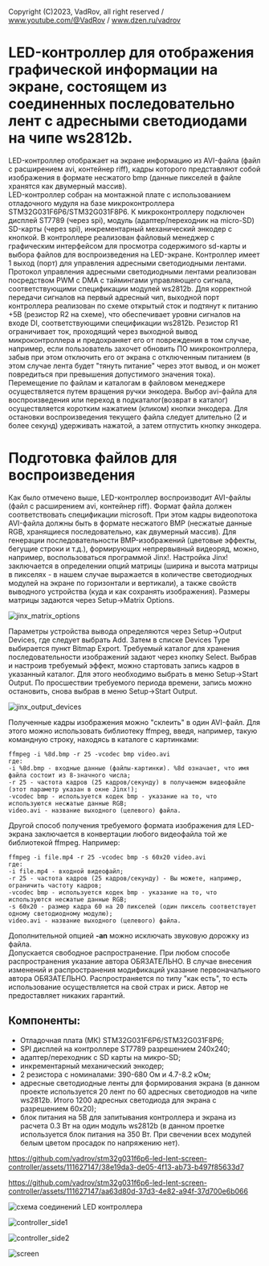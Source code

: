 Copyright (C)2023, VadRov, all right reserved / www.youtube.com/@VadRov / www.dzen.ru/vadrov
# LED-контроллер для отображения графической информации на экране, состоящем из соединенных последовательно лент с адресными светодиодами на чипе ws2812b. 
LED-контроллер отображает на экране информацию из AVI-файла (файл с расширением avi, контейнер riff), кадры которого представляют собой изображения в формате несжатого bmp (данные пикселей в файле хранятся как двумерный массив).\
LED-контроллер собран на монтажной плате с использованием отладочного мудуля на базе микроконтроллера STM32G031F6P6/STM32G031F8P6. К микроконтроллеру подключен дисплей ST7789 (через spi), модуль (адаптер/переходник на micro-SD) SD-карты (через spi), инкрементарный механический энкодер с кнопкой. В контроллере реализован файловый менеджер с графическим интерфейсом для просмотра содержимого sd-карты и выбора файлов для воспроизведения на LED-экране. Контроллер имеет 1 выход (порт) для управления адресными светодиодными лентами. Протокол управления адресными светодиодными лентами реализован посредством PWM c DMA с таймингами управляющего сигнала, соответствующими спецификации модулей ws2812b. Для корректной передачи сигналов на первый адресный чип, выходной порт контроллера реализован по схеме открытый сток и подтянут к питанию +5В (резистор R2 на схеме), что обеспечивает уровни сигналов на входе DI, соответствующими спецификации ws2812b. Резистор R1 ограничивает ток, проходящий через выходной вывод микроконтроллера и предохраняет его от повреждения в том случае, например, если пользователь захочет обновить ПО микроконтроллера, забыв при этом отключить его от экрана с отключенным питанием (в этом случае лента будет "тянуть питание" через этот вывод, и он может повредиться при превышения допустимого значения тока).
Перемещение по файлам и каталогам в файловом менеджере осуществляется путем вращения ручки энкодера. Выбор avi-файла для воспроизведения или переход в подкаталог(возврат в каталог) осуществляется коротким нажатием (кликом) кнопки энкодера. Для остановки воспроизведения текущего файла следует длительно (2 и более секунд) удерживать нажатой, а затем отпустить кнопку энкодера. 
# Подготовка файлов для воспроизведения
Как было отмечено выше, LED-контроллер воспроизводит AVI-файлы (файл с расширением avi, контейнер riff). Формат файла должен соответствовать спецификации microsoft. При этом кадры видеопотока AVI-файла должны быть в формате несжатого BMP (несжатые данные RGB, хранящиеся последовательно, как двумерный массив). Для генерации последовательности BMP-изображений (цветовые эффекты, бегущие строки и т.д.), формирующих непрервывный видеоряд, можно, например, воспользоваться программой Jinx!. Настройка Jinx! заключается в определении опций матрицы (ширина и высота матрицы в пикселях - в нашем случае выражается в количестве светодиодных модулей на экране по горизонтали и вертикали), а также свойств выводного устройства (куда и как сохранять изображения). Размеры матрицы задаются через Setup->Matrix Options. 

![jinx_matrix_options](https://github.com/vadrov/stm32g031f6p6-led-lent-screen-controller/assets/111627147/c513b7a0-72bb-46d3-817d-3182883e8733)

Параметры устройства вывода определяются через Setup->Output Devices, где следует выбрать Add. Затем в списке Devices Type выбирается пункт Bitmap Export. Требуемый каталог для хранения последовательности изображений задают через кнопку Select. Выбрав и настроив требуемый эффект, можно стартовать запись кадров в указанный каталог. Для этого необходимо выбрать в меню Setup->Start Output. По просшествии требуемого периода времени, запись можно остановить, снова выбрав в меню Setup->Start Output.

![jinx_output_devices](https://github.com/vadrov/stm32g031f6p6-led-lent-screen-controller/assets/111627147/a01735f5-6dc6-463a-a37c-f295db8f879b)

Полученные кадры изображения можно "склеить" в один AVI-файл. Для этого можно использовать библиотеку ffmpeg, введя, например, такую командную строку, находясь в каталоге с картинками:
```
ffmpeg -i %8d.bmp -r 25 -vcodec bmp video.avi
где:
-i %8d.bmp - входные данные (файлы-картинки). %8d означает, что имя файла состоит из 8-значного числа;
-r 25 - частота кадров (25 кадров/секунду) в получаемом видеофайле (этот параметр указан в окне Jinx!);
-vcodec bmp - используется кодек bmp - указание на то, что используются несжатые данные RGB;
video.avi - название выходного (целевого) файла.
```
Другой способ получения требуемого формата изображения для LED-экрана заключается в конвертации любого видеофайла той же библиотекой ffmpeg. Например:
```
ffmpeg -i file.mp4 -r 25 -vcodec bmp -s 60x20 video.avi
где:
-i file.mp4 - входной видеофайл;
-r 25 - частота кадров (25 кадров/секунду) - Вы можете, например, ограничить частоту кадров;
-vcodec bmp - используется кодек bmp - указание на то, что используются несжатые данные RGB;
-s 60x20 - размер кадра 60 на 20 пикселей (один пиксель соответствует одному светодиодному модулю);
video.avi - название выходного (целевого) файла.
```
Дополнительной опцией **-an** можно исключать звуковую дорожку из файла.\
Допускается свободное распространение. При любом способе распространения указание автора ОБЯЗАТЕЛЬНО. В случае внесения изменений и распространения модификаций указание первоначального автора ОБЯЗАТЕЛЬНО. Распространяется по типу "как есть", то есть использование осуществляется на свой страх и риск. Автор не предоставляет никаких гарантий.
## Компоненты:
- Отладочная плата (МК) STM32G031F6P6/STM32G031F8P6;
- SPI дисплей на контроллере ST7789 разрешением 240x240;
- адаптер/переходник с SD карты на микро-SD;
- инкрементарный механический энкодер;
- 2 резистора с номиналами: 390-680 Ом и 4.7-8.2 кОм;
- адресные светодиодные ленты для формирования экрана (в данном проекте используется 20 лент по 60 адресных светодиодов на чипе ws2812b. Итого 1200 адресных светодиода для экрана с разрешением 60х20);
- блок питания на 5В для запитывания контроллера и экрана из расчета 0.3 Вт на один модуль ws2812b (в данном проетке используется блок питания на 350 Вт. При свечении всех модулей белым цветом просадок по напряжению нет).
 
https://github.com/vadrov/stm32g031f6p6-led-lent-screen-controller/assets/111627147/38e19da3-de05-4f13-ab73-b497f85633d7

https://github.com/vadrov/stm32g031f6p6-led-lent-screen-controller/assets/111627147/aa63d80d-37d3-4e82-a94f-37d700e6b066

![схема соединений LED контроллера](https://github.com/vadrov/stm32g031f6p6-led-lent-screen-controller/assets/111627147/7e9db14c-1e46-4c8c-ba71-1c4ffcef843f)

![controller_side1](https://github.com/vadrov/stm32g031f6p6-led-lent-screen-controller/assets/111627147/383d8c5a-8d73-4b3e-b896-358a0a315c2e)

![controller_side2](https://github.com/vadrov/stm32g031f6p6-led-lent-screen-controller/assets/111627147/6ea11f9b-ff75-495c-a7b1-adb1f4f86806)

![screen](https://github.com/vadrov/stm32g031f6p6-led-lent-screen-controller/assets/111627147/9ab5b044-a5a9-4ee6-aa04-8c1c01cf9d0f)



